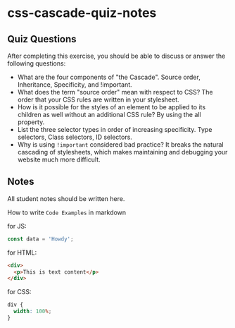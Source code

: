 # css-cascade-quiz-notes

## Quiz Questions

After completing this exercise, you should be able to discuss or answer the following questions:

- What are the four components of "the Cascade".
  Source order, Inheritance, Specificity, and !important.
- What does the term "source order" mean with respect to CSS?
  The order that your CSS rules are written in your stylesheet.
- How is it possible for the styles of an element to be applied to its children as well without an additional CSS rule?
  By using the all property.
- List the three selector types in order of increasing specificity.
  Type selectors, Class selectors, ID selectors.
- Why is using `!important` considered bad practice?
  It breaks the natural cascading of stylesheets, which makes maintaining and debugging your website much more difficult.

## Notes

All student notes should be written here.

How to write `Code Examples` in markdown

for JS:

```javascript
const data = 'Howdy';
```

for HTML:

```html
<div>
  <p>This is text content</p>
</div>
```

for CSS:

```css
div {
  width: 100%;
}
```
